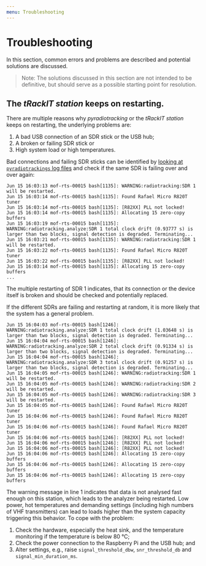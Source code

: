 ```yaml
---
menu: Troubleshooting
---
```


# Troubleshooting
In this section, common errors and problems are described and potential solutions are discussed. 

> Note: The solutions discussed in this section are not intended to be definitive, but should serve as a possible starting point for resolution.

## The *tRackIT station* keeps on restarting.
There are multiple reasons why *pyradiotracking* or the *tRackIT station* keeps on restarting, the underlying problems are:
1. A bad USB connection of an SDR stick or the USB hub;
2. A broken or failing SDR stick or
3. High system load or high temperatures. 

Bad connections and failing SDR sticks can be identified by [looking at `pyradiotrackings` log files](tasks#investigate-log-files) and check if the same SDR is failing over and over again:

```
Jun 15 16:03:13 mof-rts-00015 bash[1135]: WARNING:radiotracking:SDR 1 will be restarted.
Jun 15 16:03:14 mof-rts-00015 bash[1135]: Found Rafael Micro R820T tuner
Jun 15 16:03:14 mof-rts-00015 bash[1135]: [R82XX] PLL not locked!
Jun 15 16:03:14 mof-rts-00015 bash[1135]: Allocating 15 zero-copy buffers
Jun 15 16:03:19 mof-rts-00015 bash[1135]: WARNING:radiotracking.analyze:SDR 1 total clock drift (0.93777 s) is larger than two blocks, signal detection is degraded. Terminating...
Jun 15 16:03:21 mof-rts-00015 bash[1135]: WARNING:radiotracking:SDR 1 will be restarted.
Jun 15 16:03:22 mof-rts-00015 bash[1135]: Found Rafael Micro R820T tuner
Jun 15 16:03:22 mof-rts-00015 bash[1135]: [R82XX] PLL not locked!
Jun 15 16:03:14 mof-rts-00015 bash[1135]: Allocating 15 zero-copy buffers
...
```
The multiple restarting of SDR 1 indicates, that its connection or the device itself is broken and should be checked and potentially replaced. 

If the different SDRs are failing and restarting at random, it is more likely that the system has a general problem.

```
Jun 15 16:04:03 mof-rts-00015 bash[1246]: WARNING:radiotracking.analyze:SDR 1 total clock drift (1.03648 s) is larger than two blocks, signal detection is degraded. Terminating...
Jun 15 16:04:04 mof-rts-00015 bash[1246]: WARNING:radiotracking.analyze:SDR 2 total clock drift (0.91334 s) is larger than two blocks, signal detection is degraded. Terminating...
Jun 15 16:04:04 mof-rts-00015 bash[1246]: WARNING:radiotracking.analyze:SDR 3 total clock drift (0.91257 s) is larger than two blocks, signal detection is degraded. Terminating...
Jun 15 16:04:05 mof-rts-00015 bash[1246]: WARNING:radiotracking:SDR 1 will be restarted.
Jun 15 16:04:05 mof-rts-00015 bash[1246]: WARNING:radiotracking:SDR 2 will be restarted.
Jun 15 16:04:05 mof-rts-00015 bash[1246]: WARNING:radiotracking:SDR 3 will be restarted.
Jun 15 16:04:05 mof-rts-00015 bash[1246]: Found Rafael Micro R820T tuner
Jun 15 16:04:06 mof-rts-00015 bash[1246]: Found Rafael Micro R820T tuner
Jun 15 16:04:06 mof-rts-00015 bash[1246]: Found Rafael Micro R820T tuner
Jun 15 16:04:06 mof-rts-00015 bash[1246]: [R82XX] PLL not locked!
Jun 15 16:04:06 mof-rts-00015 bash[1246]: [R82XX] PLL not locked!
Jun 15 16:04:06 mof-rts-00015 bash[1246]: [R82XX] PLL not locked!
Jun 15 16:04:06 mof-rts-00015 bash[1246]: Allocating 15 zero-copy buffers
Jun 15 16:04:06 mof-rts-00015 bash[1246]: Allocating 15 zero-copy buffers
Jun 15 16:04:06 mof-rts-00015 bash[1246]: Allocating 15 zero-copy buffers
```

The warning message in line 1 indicates that data is not analysed fast enough on this station, which leads to the analyzer being restarted. 
Low power, hot temperatures and demanding settings (including high numbers of VHF transmitters) can lead to loads higher than the system capacity triggering this behavior. 
To cope with the problem:
1. Check the hardware, especially the heat sink, and the temperature monitoring if the temperature is below 80 °C;
2. Check the power connection to the Raspberry Pi and the USB hub; and
3. Alter settings, e.g., raise `signal_threshold_dbw`, `snr_threshold_db` and `signal_min_duration_ms`.

